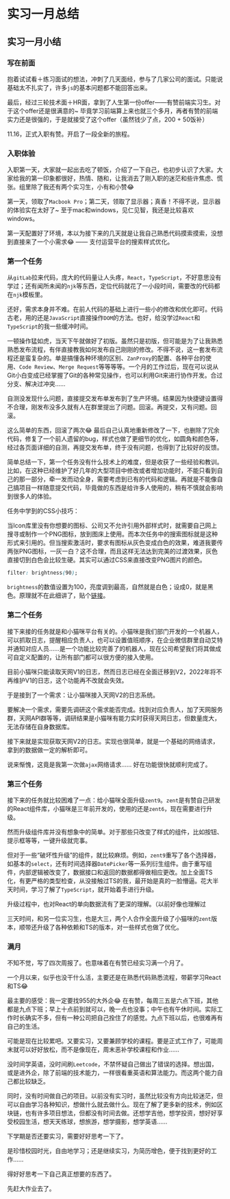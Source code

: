 # 实习一月总结


## 实习一月小结

### 写在前面

抱着试试看＋练习面试的想法，冲刺了几天面经，参与了几家公司的面试。只能说基础太不扎实了，许多`js`的基本问题都不能回答出来。

最后，经过三轮技术面＋HR面，拿到了人生第一份offer——有赞前端实习生。对于这个offer还是很满意的~ 毕竟学习前端算上来也就三个多月，再者有赞的前端实力还是很强的，于是就接受了这个offer（虽然钱少了点，200 + 50饭补）

11.16，正式入职有赞。开启了一段全新的旅程。

### 入职体验

入职第一天，大家就一起出去吃了顿饭，介绍了一下自己，也初步认识了大家。大家给我的第一印象都很好，热情、随和，让我消去了刚入职的迷茫和些许焦虑、慌张。组里除了我还有两个实习生，小有和小赞:joy:

第一天，领取了`Macbook Pro`；第二天，领取了显示器；真香！不得不说，显示器的体验实在太好了~ 至于mac和windows，见仁见智，我还是比较喜欢windows。

第一天配置好了环境，本以为接下来的几天就是让我自己熟悉代码摸索摸索，没想到直接来了一个小需求:joy: —— 支付运营平台的搜索样式优化。

### 第一个任务

从`gitLab`拉来代码，庞大的代码量让人头疼，`React`，`TypeScript`，不好意思没有学过；还有闻所未闻的`njk`等东西，定位代码就花了一小段时间，需要改的代码都在`njk`模板里。

还好，需求本身并不难。在前人代码的基础上进行一些小的修改和优化即可。代码古老，用的还是`JavaScript`直接操作`DOM`的方法。也好，给没学过`React`和`TypeScript`的我一些缓冲时间。

一顿操作猛如虎，当天下午就做好了初版。虽然只是初版，但可能是为了让我熟悉熟悉发布流程，有伴直接教我如何发布自己刚刚的修改。不得不说，这一套发布流程还是蛮复杂的。单是搞懂各种环境的区别、`ZanProxy`的配置、各种平台的使用、`Code Review`、`Merge Request`等等等等。一个月的工作过后，现在可以说从Git小白变成已经掌握了Git的各种常见操作，也可以利用Git来进行协作开发。合过分支、解决过冲突……

自测没发现什么问题，直接提交发布单发布到了生产环境。结果因为快捷键设置得不合理，刚发布没多久就有人在群里提出了问题。回滚。再提交，又有问题。回滚。

这么简单的东西，回滚了两次:joy: 最后自己认真地重新修改了一下，也删除了冗余代码，修复了一个前人遗留的bug，样式也做了更细节的优化，如圆角和颜色等，经过各页面详细的自测，再提交发布单，终于没有问题，也得到了比较好的反馈。

简单总结一下，第一个任务没有什么技术上的难度，但是收获了一些经验和教训。比如，在这种已经维护了好几年的大型项目中修改或者增加功能时，不能只看到自己的那一部分，牵一发而动全身，需要考虑到已有的代码和逻辑。再就是不能像自己搞项目一样随意提交代码，毕竟做的东西是给许多人使用的，稍有不慎就会影响到很多人的体验。

任务中学到的CSS小技巧：

当Icon库里没有你想要的图标、公司又不允许引用外部样式时，就需要自己网上搜寻或制作一个PNG图标，放到图床上使用。而本次任务中的搜索图标就是这种形式来引用的。但当搜索激活时，要求有图标从灰色变成白色的效果，难道我要传两张PNG图标，一灰一白？这不合理，而且这样无法达到完美的过渡效果，灰色直接切到白色会比较生硬。其实可以通过CSS来直接改变PNG图片的颜色。

```css
filter: brightness(90);
```

`brightness`的数值设置为100，亮度调到最高，自然就是白色；设成0，就是黑色。原理就不在此细讲了，贴个[链接](https://www.zhangxinxu.com/wordpress/2016/06/png-icon-change-color-by-css/)。

### 第二个任务

接下来接的任务就是和小猫咪平台有关的。小猫咪是我们部门开发的一个机器人，可以抓取日志，提醒相应负责人，也可以设置值班顺序，在企业微信群里自动艾特并通知对应人员……是一个功能比较完善了的机器人，现在公司希望我们将其做成可自定义配置的，让所有部门都可以很方便的接入使用。

目前小猫咪只能读取天网V1的日志，然而日志已经在全面迁移到V2，2022年将不再维护V1的日志，这个功能再不改就会失效。

于是接到了一个需求：让小猫咪接入天网V2的日志系统。

要解决一个需求，需要先调研这个需求能否完成。找到对应负责人，加了天网服务群，天网API群等等，调研结果是小猫咪有能力实时获得天网日志，但数量庞大，无法存储在自身数据库。

接下来就是实现获取天网V2的日志。实现也很简单，就是一个基础的网络请求，拿到的数据做一定的解析即可。

说来惭愧，这竟是我第一次做`ajax`网络请求…… 好在功能很快就顺利完成了。

### 第三个任务

接下来的任务就比较困难了一点：给小猫咪全面升级`zent9`。`zent`是有赞自己研发的React组件库，小猫咪是三年前开发的，使用的还是`zent6`，现在需要进行升级。

然而升级组件库并没有想象中的简单。对于那些只改变了样式的组件，比如按钮、提示框等等，一键升级就完事。

但对于一些“破坏性升级”的组件，就比较麻烦。例如，`zent9`重写了各个选择器，如基本的`select`，还有时间选择器`DatePicker`等一系列衍生组件。由于重写组件，内部逻辑被改变了，数据接口和返回的数据都得做相应更改。加上全面TS化，有更严格的类型检查，从没接触过TS的我，最开始是真的一脸懵逼。花大半天时间，学习了解了`TypeScript`，就开始着手进行升级。

升级过程中，也对React的单向数据流有了更深的理解。（以前好像也理解过

三天时间，和另一位实习生，也是大三，两个人合作全面升级了小猫咪的`zent`版本，顺带还升级了各种依赖和TS的版本，对一些样式也做了优化。

### 满月

不知不觉，写了四次周报了。也意味着在有赞已经实习满一个月了。

一个月以来，似乎也没干什么活，主要还是在熟悉代码熟悉流程，带薪学习React和TS:joy:

最主要的感受：我一定要找955的大外企:joy: 在有赞，每周三五是六点下班，其他都是九点下班；早上十点前到就可以，晚一点也没事；中午也有午休时间。实际工作时长确实不多，但有一种公司把自己拴住了的感觉。九点下班以后，也很难再有自己的生活。

可能是现在比较累吧。又要实习，又要兼顾学校的课程。要是正式工作了，可能周末就可以好好放松，而不是像现在，周末恶补学校课程和作业……

没时间学英语，没时间刷`Leetcode`，不禁怀疑自己做出了错误的选择。想出国，或是进外企，除了前端的技术能力，一样很看重英语和算法能力。而这两个能力自己都比较缺乏。

同时，没有时间做自己的项目。以前没有实习时，虽然比较没有方向比较迷茫，但可以自由学习各种知识，想做什么就去做什么。现在了解了更多新的技术，例如区块链，也有许多项目想法，但都没有时间去做。还想学吉他，想学投资，想好好享受校园生活，想天天练球，想旅游，想学摄影，想学英语……

下学期是否还要实习，需要好好思考一下了。

是珍惜校园时光，自由地学习；还是继续实习，为简历增色，便于找到更好的工作……

得好好思考一下自己真正想要的东西了。

先赶大作业去了。


